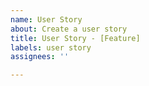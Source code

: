 ```yaml
---
name: User Story
about: Create a user story
title: User Story - [Feature]
labels: user story
assignees: ''

---
```


<!--
Example:
As a {blank} I want to {blank} so that I can {blank}

* Clarification
* Another point
-->
